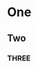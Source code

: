 # One

## Two

### THREE

<!-- markdownlint-configure-file {
  "required-headings": {
    "headings": [
      "# One",
      "## Two",
      "### Three",
      "*"
    ]
  }
} -->
